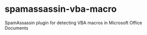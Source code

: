 # spamassassin-vba-macro
SpamAssassin plugin for detecting VBA macros in Microsoft Office Documents
